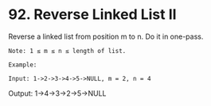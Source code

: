 # 92. Reverse Linked List II

Reverse a linked list from position m to n. Do it in one-pass.

    Note: 1 ≤ m ≤ n ≤ length of list.

    Example:

    Input: 1->2->3->4->5->NULL, m = 2, n = 4
Output: 1->4->3->2->5->NULL